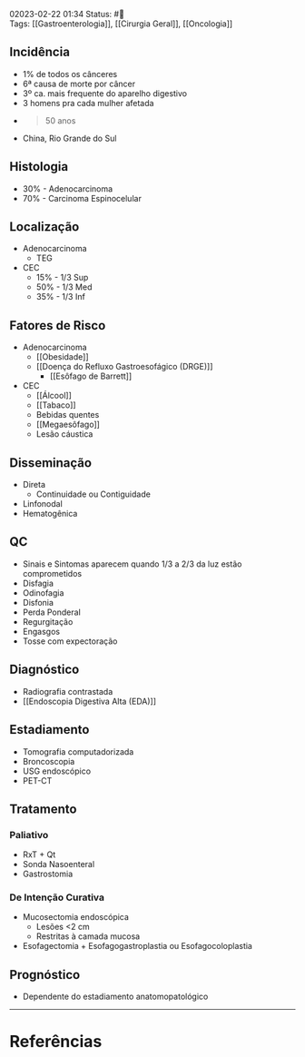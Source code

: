 02023-02-22 01:34
Status: #🌱   
Tags: [[Gastroenterologia]], [[Cirurgia Geral]], [[Oncologia]]
<br/>
## Incidência
- 1% de todos os cânceres
- 6ª causa de morte por câncer
- 3º ca. mais frequente do aparelho digestivo
- 3 homens pra cada mulher afetada
- >50 anos
- China, Rio Grande do Sul
## Histologia
- 30% - Adenocarcinoma
- 70% - Carcinoma Espinocelular
## Localização
- Adenocarcinoma
	- TEG
- CEC
	- 15% - 1/3 Sup
	- 50% - 1/3 Med
	- 35% - 1/3 Inf
## Fatores de Risco
- Adenocarcinoma
	- [[Obesidade]]
	- [[Doença do Refluxo Gastroesofágico (DRGE)]]
		- [[Esôfago de Barrett]]
- CEC
	- [[Álcool]]
	- [[Tabaco]]
	- Bebidas quentes
	- [[Megaesôfago]]
	- Lesão cáustica
## Disseminação
- Direta
	- Continuidade ou Contiguidade
- Linfonodal
- Hematogênica
## QC
- Sinais e Sintomas aparecem quando 1/3 a 2/3 da luz estão comprometidos
- Disfagia
- Odinofagia
- Disfonia
- Perda Ponderal
- Regurgitação
- Engasgos
- Tosse com expectoração
## Diagnóstico
- Radiografia contrastada
- [[Endoscopia Digestiva Alta (EDA)]]
## Estadiamento
- Tomografia computadorizada
- Broncoscopia
- USG endoscópico
- PET-CT
## Tratamento
### Paliativo
- RxT + Qt
- Sonda Nasoenteral
- Gastrostomia
### De Intenção Curativa
- Mucosectomia endoscópica
	- Lesões <2 cm
	- Restritas à camada mucosa
- Esofagectomia + Esofagogastroplastia ou Esofagocoloplastia
## Prognóstico
- Dependente do estadiamento anatomopatológico
____
# Referências

